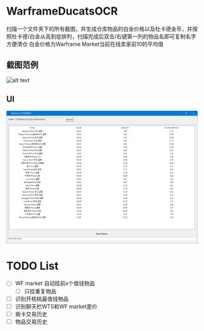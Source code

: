 # WarframeDucatsOCR
扫描一个文件夹下的所有截图，并生成仓库物品的白金价格以及杜卡德金币，并按照杜卡德/白金从高到低排列，扫描完成后双击/右键第一列的物品名即可复制名字方便清仓
白金价格为Warframe Market当前在线卖家前10的平均值

## 截图范例
![alt text](https://github.com/requiem2017/WarframeDucatsOCR/blob/main/example/test.png)
## UI
![alt text](https://github.com/requiem2017/WarframeDucatsOCR/blob/main/example/UI.png)
# TODO List
- [ ] WF market 自动挂前x个值钱物品
  - [ ] 只挂重复物品
- [ ] 识别开核桃最值钱物品
- [ ] 识别聊天栏WTS和WF market差价
- [ ] 紫卡交易历史
- [ ] 物品交易历史
